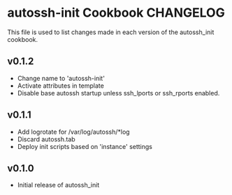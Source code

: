 autossh-init Cookbook CHANGELOG
===============================
This file is used to list changes made in each version of the
autossh_init cookbook.

v0.1.2
------
- Change name to 'autossh-init'
- Activate attributes in template
- Disable base autossh startup unless ssh_lports or ssh_rports enabled.

v0.1.1
------
- Add logrotate for /var/log/autossh/*log
- Discard autossh.tab
- Deploy init scripts based on 'instance' settings

v0.1.0
------
- Initial release of autossh_init
